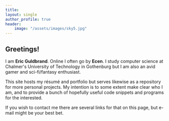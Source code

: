 ```yaml
---
title: 
layout: single
author_profile: true
header:
    image: "/assets/images/sky5.jpg"
---
```


## Greetings!

I am __Eric Guldbrand__. Online I often go by __Ecen__. I study computer science at Chalmer's University of Technology in Gothenburg but I am also an avid gamer and sci-fi/fantasy enthusiast.

This site hosts my résumé and portfolio but serves likewise as a repository for more personal projects. My intention is to some extent make clear who I am, and to provide a bunch of hopefully useful code snippets and programs for the interested.

If you wish to contact me there are several links for that on this page, but e-mail might be your best bet.
